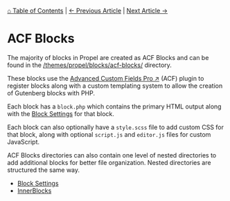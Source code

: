 [⌂ Table of Contents](/docs/README.md) | [← Previous Article](/docs/blocks/block-library.md) | [Next Article →](/docs/blocks/acf-blocks/block-settings.md)

# ACF Blocks
The majority of blocks in Propel are created as ACF Blocks and can be found in the [/themes/propel/blocks/acf-blocks/](/themes/propel/blocks/acf-blocks/) directory.

These blocks use the [Advanced Custom Fields Pro ↗](https://www.advancedcustomfields.com/) (ACF) plugin to register blocks along with a custom templating system to allow the creation of Gutenberg blocks with PHP.

Each block has a `block.php` which contains the primary HTML output along with the [Block Settings](/docs/blocks/acf-blocks/block-settings.md) for that block.

Each block can also optionally have a `style.scss` file to add custom CSS for that block, along with optional `script.js` and `editor.js` files for custom JavaScript.

ACF Blocks directories can also contain one level of nested directories to add additional blocks for better file organization. Nested directories are structured the same way.

* [Block Settings](/docs/blocks/acf-blocks/block-settings.md)
* [InnerBlocks](/docs/blocks/acf-blocks/innerblocks.md)